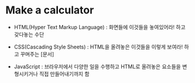# Make a calculator
- HTML(Hyper Text Markup Language)
: 화면들에 이것들을 놓여있어라! 하고 갖다놓는 수단

- CSS(Cascading Style Sheets)
: HTML을 올려놓은 이것들을 이렇게 보여라! 하고 꾸며주는 [문서]

- JavaScript
: 브라우저에서 다양한 일을 수행하고 HTML로 올려놓은 요소들을 변형시키거나 직접 만들어내기까지 함

